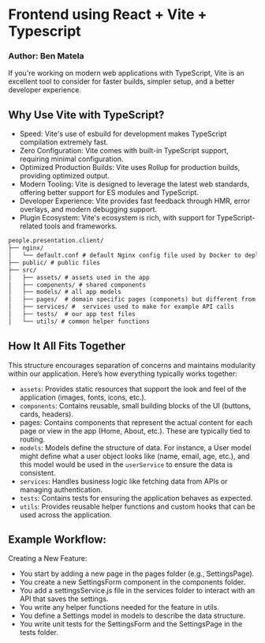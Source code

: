 # Frontend using React + Vite + Typescript
### Author: Ben Matela

If you're working on modern web applications with TypeScript, Vite is an excellent tool to consider for faster builds, simpler setup, and a better developer experience.

## Why Use Vite with TypeScript?

* Speed: Vite's use of esbuild for development makes TypeScript compilation extremely fast.
* Zero Configuration: Vite comes with built-in TypeScript support, requiring minimal configuration.
* Optimized Production Builds: Vite uses Rollup for production builds, providing optimized output.
* Modern Tooling: Vite is designed to leverage the latest web standards, offering better support for ES modules and TypeScript.
* Developer Experience: Vite provides fast feedback through HMR, error overlays, and modern debugging support.
* Plugin Ecosystem: Vite's ecosystem is rich, with support for TypeScript-related tools and frameworks.

```md
people.presentation.client/
├── nginx/
│   └── default.conf # default Nginx config file used by Docker to deploy
├── public/ # public files
├── src/
│   ├── assets/ # assets used in the app
│   ├── components/ # shared components
│   ├── models/ # all app models
│   ├── pages/  # domain specific pages (componets) but different from the shared modules
│   ├── services/ #  services used to make for example API calls
│   ├── tests/  # our app test files 
│   └── utils/ # common helper functions
```

## How It All Fits Together

This structure encourages separation of concerns and maintains modularity within our application. Here’s how everything typically works together:

* `assets`: Provides static resources that support the look and feel of the application (images, fonts, icons, etc.).
* `components`: Contains reusable, small building blocks of the UI (buttons, cards, headers).
* pages: Contains components that represent the actual content for each page or view in the app (Home, About, etc.). These are typically tied to routing.
* `models`: Models define the structure of data. For instance, a User model might define what a user object looks like (name, email, age, etc.), and this model would be used in the `userService` to ensure the data is consistent.
* `services`: Handles business logic like fetching data from APIs or managing authentication.
* `tests`: Contains tests for ensuring the application behaves as expected.
* `utils`: Provides reusable helper functions and custom hooks that can be used across the application.

## Example Workflow:
Creating a New Feature:

* You start by adding a new page in the pages folder (e.g., SettingsPage).
* You create a new SettingsForm component in the components folder.
* You add a settingsService.js file in the services folder to interact with an API that saves the settings.
* You write any helper functions needed for the feature in utils.
* You define a Settings model in models to describe the data structure.
* You write unit tests for the SettingsForm and the SettingsPage in the tests folder.